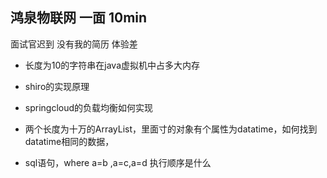 ## 鸿泉物联网 一面 10min 

面试官迟到 没有我的简历 体验差

- 长度为10的字符串在java虚拟机中占多大内存

- shiro的实现原理

- springcloud的负载均衡如何实现

- 两个长度为十万的ArrayList，里面寸的对象有个属性为datatime，如何找到datatime相同的数据，

- sql语句，where a=b ,a=c,a=d 执行顺序是什么

    